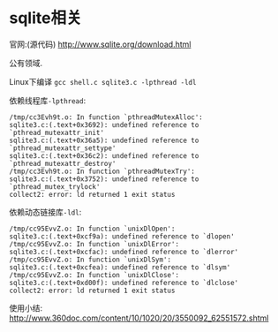 # sqlite相关

官网:(源代码) http://www.sqlite.org/download.html

公有领域.

Linux下编译 `gcc shell.c sqlite3.c -lpthread -ldl`

依赖线程库`-lpthread`:

```
/tmp/cc3Evh9t.o: In function `pthreadMutexAlloc':
sqlite3.c:(.text+0x3692): undefined reference to `pthread_mutexattr_init'
sqlite3.c:(.text+0x36a5): undefined reference to `pthread_mutexattr_settype'
sqlite3.c:(.text+0x36c2): undefined reference to `pthread_mutexattr_destroy'
/tmp/cc3Evh9t.o: In function `pthreadMutexTry':
sqlite3.c:(.text+0x3752): undefined reference to `pthread_mutex_trylock'
collect2: error: ld returned 1 exit status
```

依赖动态链接库`-ldl`:

```
/tmp/cc95EvvZ.o: In function `unixDlOpen':
sqlite3.c:(.text+0xcf9a): undefined reference to `dlopen'
/tmp/cc95EvvZ.o: In function `unixDlError':
sqlite3.c:(.text+0xcfac): undefined reference to `dlerror'
/tmp/cc95EvvZ.o: In function `unixDlSym':
sqlite3.c:(.text+0xcfea): undefined reference to `dlsym'
/tmp/cc95EvvZ.o: In function `unixDlClose':
sqlite3.c:(.text+0xd00f): undefined reference to `dlclose'
collect2: error: ld returned 1 exit status
```

使用小结: http://www.360doc.com/content/10/1020/20/3550092_62551572.shtml